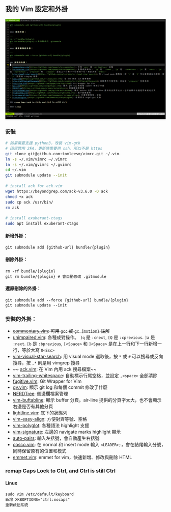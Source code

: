 ## 我的 Vim 設定和外掛

![screenshot](./screenshot.png?raw=true)

### 安裝

```bash
# 如果需要支援 python3，改裝 vim-gtk
# 因爲啓用 2FA，更新時需要用 ssh，所以不是 https
git clone git@github.com:tomleesm/vimrc.git ~/.vim
ln -s ~/.vim/vimrc ~/.vimrc
ln -s ~/.vim/gvimrc ~/.gvimrc
cd ~/.vim
git submodule update --init

# install ack for ack.vim
wget https://beyondgrep.com/ack-v3.6.0 -O ack
chmod +x ack
sudo cp ack /usr/bin/
rm ack

# install exuberant-ctags
sudo apt install exuberant-ctags
```

#### 新增外掛：

```
git submodule add {github-url} bundle/{plugin}
```

#### 刪除外掛：

```
rm -rf bundle/{plugin}
git rm bundle/{plugin} # 會自動修改 .gitmodule
```

#### 還原刪除的外掛：

```
git submodule add --force {github-url} bundle/{plugin}
git submodule update --init
```

### 安裝的外掛：

- ~~[commentary.vim](https://github.com/tpope/vim-commentary): 可用 `gcc` 或 `gc {motion}` 註解~~
- [unimpaired.vim](https://github.com/tpope/vim-unimpaired): 各種成對操作。 `]q` 是 `:cnext`, `[Q` 是 `:cprevious`. `]a` 是 `:next`. `[b` 是 `:bprevious`, `[<Space>` 和 `]<Space>` 是在上一行和下一行新增一行，等於大寫 `O<Esc>`
- [vim-visual-star-search](https://github.com/nelstrom/vim-visual-star-search): 用 visual mode 選取後，按 `*` 或 `#` 可以搜尋或反向搜尋，按 `,*` 則是用 vimgrep 搜尋
- ~~ [ack.vim](https://github.com/mileszs/ack.vim): 在 Vim 內用 ack 搜尋檔案~~
- [vim-trailing-whitespace](https://github.com/bronson/vim-trailing-whitespace): 自動標示行尾空格，並設定 `,<space>` 全部清除
- [fugitive.vim](https://github.com/tpope/vim-fugitive): Git Wrapper for Vim
- [gv.vim](https://github.com/junegunn/gv.vim): 顯示 git log 和每個 commit 修改了什麼
- [NERDTree](https://github.com/preservim/nerdtree): 側邊欄檔案管理
- [vim-buftabline](https://github.com/ap/vim-buftabline): 顯示 buffer 分頁。air-line 提供的分頁字太大，也不會顯示右邊是否有其他分頁
- [lightline.vim](https://github.com/itchyny/lightline.vim): 底下的狀態列
- [vim-easy-align](https://github.com/junegunn/vim-easy-align): 方便對齊等號、空格
- [vim-polyglot](https://github.com/sheerun/vim-polyglot): 各種語法 highlight 支援
- [vim-signature](https://github.com/kshenoy/vim-signature): 左邊的 navigate marks highlight 顯示
- [auto-pairs](https://github.com/jiangmiao/auto-pairs): 輸入左括號，會自動產生右括號
- [cosco.vim](https://github.com/lfilho/cosco.vim): 在 normal 和 insert mode 輸入 `<LEADER>;`，會在結尾輸入分號，同時保留原有的位置和模式
- [emmet.vim](https://github.com/mattn/emmet-vim): emmet for vim，快速新增、修改與刪除 HTML

### remap Caps Lock to Ctrl, and Ctrl is still Ctrl

#### Linux

```
sudo vim /etc/default/keyboard
新增 XKBOPTIONS="ctrl:nocaps"
重新啟動系統
```
